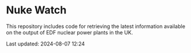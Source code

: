 # Nuke Watch

This repository includes code for retrieving the latest information available on the output of EDF nuclear power plants in the UK.

Last updated: 2024-08-07 12:24